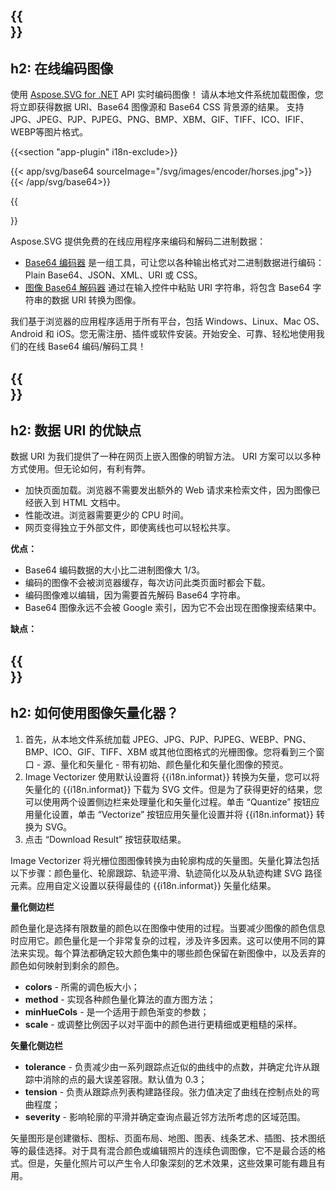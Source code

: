 ﻿---
translation: true
deploy: false
---

{{<section encode-plugin>}}
---
h2: 在线编码图像
---

使用 [Aspose.SVG for .NET](https://products.aspose.com/svg/{{lang.url-fragment}}net/) API 实时编码图像！ 请从本地文件系统加载图像，您将立即获得数据 URI、Base64 图像源和 Base64 CSS 背景源的结果。 支持JPG、JPEG、PJP、PJPEG、PNG、BMP、XBM、GIF、TIFF、ICO、IFIF、WEBP等图片格式。

{{<section "app-plugin" i18n-exclude>}}

{{< app/svg/base64 sourceImage="/svg/images/encoder/horses.jpg">}}
{{< /app/svg/base64>}} 

{{<section encode-online>}}

Aspose.SVG 提供免费的在线应用程序来编码和解码二进制数据：

 - [Base64 编码器](https://products.aspose.app/svg/encoding) 是一组工具，可让您以各种输出格式对二进制数据进行编码：Plain Base64、JSON、XML、URI 或 CSS。
 - [图像 Base64 解码器](https://products.aspose.app/svg/image-base64-decoder) 通过在输入控件中粘贴 URI 字符串，将包含 Base64 字符串的数据 URI 转换为图像。
 
我们基于浏览器的应用程序适用于所有平台，包括 Windows、Linux、Mac OS、Android 和 iOS。您无需注册、插件或软件安装。开始安全、可靠、轻松地使用我们的在线 Base64 编码/解码工具！

{{<section encode-uri>}}
---
h2: 数据 URI 的优缺点
---

数据 URI 为我们提供了一种在网页上嵌入图像的明智方法。 URI 方案可以以多种方式使用。但无论如何，有利有弊。

- 加快页面加载。浏览器不需要发出额外的 Web 请求来检索文件，因为图像已经嵌入到 HTML 文档中。
- 性能改进。浏览器需要更少的 CPU 时间。
- 网页变得独立于外部文件，即使离线也可以轻松共享。

<b>优点：</b>

- Base64 编码数据的大小比二进制图像大 1/3。
- 编码的图像不会被浏览器缓存，每次访问此类页面时都会下载。
- 编码图像难以编辑，因为需要首先解码 Base64 字符串。
- Base64 图像永远不会被 Google 索引，因为它不会出现在图像搜索结果中。

<b>缺点：</b>

{{<section vectorization-use>}}
---
h2: 如何使用图像矢量化器？
---

1. 首先，从本地文件系统加载 JPEG、JPG、PJP、PJPEG、WEBP、PNG、BMP、ICO、GIF、TIFF、XBM 或其他位图格式的光栅图像。您将看到三个窗口 - 源、量化和矢量化 - 带有初始、颜色量化和矢量化图像的预览。
1. Image Vectorizer 使用默认设置将 {{i18n.informat}} 转换为矢量，您可以将矢量化的 {{i18n.informat}} 下载为 SVG 文件。但是为了获得更好的结果，您可以使用两个设置侧边栏来处理量化和矢量化过程。单击 “Quantize” 按钮应用量化设置，单击 “Vectorize” 按钮应用矢量化设置并将 {{i18n.informat}} 转换为 SVG。
1. 点击 “Download Result” 按钮获取结果。

 Image Vectorizer 将光栅位图图像转换为由轮廓构成的矢量图。矢量化算法包括以下步骤：颜色量化、轮廓跟踪、轨迹平滑、轨迹简化以及从轨迹构建 SVG 路径元素。应用自定义设置以获得最佳的 {{i18n.informat}} 矢量化结果。

<b>量化侧边栏</b>

颜色量化是选择有限数量的颜色以在图像中使用的过程。当要减少图像的颜色信息时应用它。颜色量化是一个非常复杂的过程，涉及许多因素。这可以使用不同的算法来实现。每个算法都确定较大颜色集中的哪些颜色保留在新图像中，以及丢弃的颜色如何映射到剩余的颜色。

 - <b>colors</b> - 所需的调色板大小；
 - <b>method</b> - 实现各种颜色量化算法的直方图方法；
 - <b>minHueCols</b> - 是一个适用于颜色渐变的参数；
 - <b>scale</b> - 或调整比例因子以对平面中的颜色进行更精细或更粗糙的采样。

<b>矢量化侧边栏</b> 

- <b>tolerance</b> - 负责减少由一系列跟踪点近似的曲线中的点数，并确定允许从跟踪中消除的点的最大误差容限。默认值为 0.3；
- <b>tension</b> - 负责从跟踪点列表构建路径段。张力值决定了曲线在控制点处的弯曲程度；
- <b>severity</b> - 影响轮廓的平滑并确定查询点最近邻方法所考虑的区域范围。

矢量图形是创建徽标、图标、页面布局、地图、图表、线条艺术、插图、技术图纸等的最佳选择。对于具有混合颜色或编辑照片的连续色调图像，它不是最合适的格式。但是，矢量化照片可以产生令人印象深刻的艺术效果，这些效果可能有趣且有用。